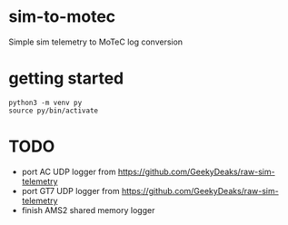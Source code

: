 # sim-to-motec

Simple sim telemetry to MoTeC log conversion

# getting started

    python3 -m venv py
    source py/bin/activate

# TODO

* port AC UDP logger from https://github.com/GeekyDeaks/raw-sim-telemetry
* port GT7 UDP logger from https://github.com/GeekyDeaks/raw-sim-telemetry
* finish AMS2 shared memory logger
